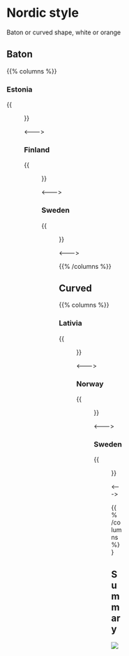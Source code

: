 # Nordic style

Baton or curved shape, white or orange

## Baton

{{% columns %}}

### Estonia

{{<figure src="bollard-ee.png" caption="white or orange" class="img-sm" >}}

<--->

### Finland

{{<figure src="bollard-fi.png" caption="always white" class="img-sm" >}}

<--->

### Sweden

{{<figure src="bollard-baton-se.png" caption="rect. black strip" class="img-sm" >}}

<--->

{{% /columns %}}

## Curved

{{% columns %}}

### Lativia

{{<figure src="bollard-lv.png" caption="white or orange" class="img-sm" >}}

<--->

### Norway

{{<figure src="bollard-no.png" caption="black strip on top" class="img-sm" >}}

<--->

### Sweden

{{<figure src="bollard-curved-se.png" caption="rect. black strip" class="img-sm" >}}

<--->

{{% /columns %}}

## Summary

<img src="https://images.squarespace-cdn.com/content/v1/60f6054f4e76b03092956de8/ee8bc0c0-67cb-49b8-84f0-6f1ecc5b1072/nordics_bollards.png" />
